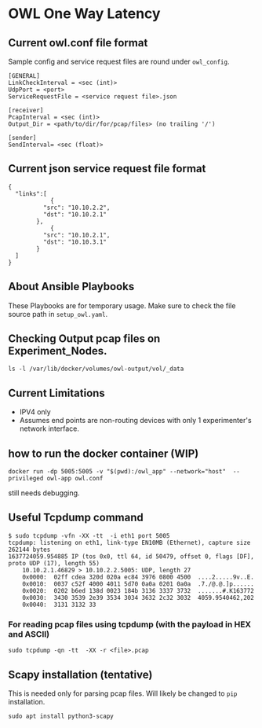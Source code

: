 # OWL One Way Latency

## Current owl.conf file format
Sample config and service request files are round under `owl_config`.


```
[GENERAL]
LinkCheckInterval = <sec (int)>
UdpPort = <port>
ServiceRequestFile = <service request file>.json

[receiver]
PcapInterval = <sec (int)>
Output_Dir = <path/to/dir/for/pcap/files> (no trailing '/')

[sender]
SendInterval= <sec (float)>
```

## Current json service request file format
```
{
  "links":[ 
            {
	      "src": "10.10.2.2",
	      "dst": "10.10.2.1"
	    },
            {
	      "src": "10.10.2.1",
	      "dst": "10.10.3.1"
	    }
  ]
}
```

## About Ansible Playbooks
These Playbooks are for temporary usage. Make sure to check the file source path in `setup_owl.yaml`. 

## Checking Output pcap files on Experiment_Nodes.
```
ls -l /var/lib/docker/volumes/owl-output/vol/_data
```

## Current Limitations
- IPV4 only
- Assumes end points are non-routing devices with only 1 experimenter's network interface.


## how to run the docker container (WIP)
```
docker run -dp 5005:5005 -v "$(pwd):/owl_app" --network="host"  --privileged owl-app owl.conf
```
still needs debugging.


## Useful Tcpdump command
```
$ sudo tcpdump -vfn -XX -tt  -i eth1 port 5005
tcpdump: listening on eth1, link-type EN10MB (Ethernet), capture size 262144 bytes
1637724059.954885 IP (tos 0x0, ttl 64, id 50479, offset 0, flags [DF], proto UDP (17), length 55)
    10.10.2.1.46829 > 10.10.2.2.5005: UDP, length 27
	0x0000:  02ff cdea 320d 020a ec84 3976 0800 4500  ....2.....9v..E.
	0x0010:  0037 c52f 4000 4011 5d70 0a0a 0201 0a0a  .7./@.@.]p......
	0x0020:  0202 b6ed 138d 0023 184b 3136 3337 3732  .......#.K163772
	0x0030:  3430 3539 2e39 3534 3034 3632 2c32 3032  4059.9540462,202
	0x0040:  3131 3132 33
```
### For reading pcap files using tcpdump (with the payload in HEX and ASCII)
```
sudo tcpdump -qn -tt  -XX -r <file>.pcap
```
## Scapy installation (tentative) 
This is needed only for parsing pcap files. Will likely be changed to `pip`
installation.
```
sudo apt install python3-scapy
```

